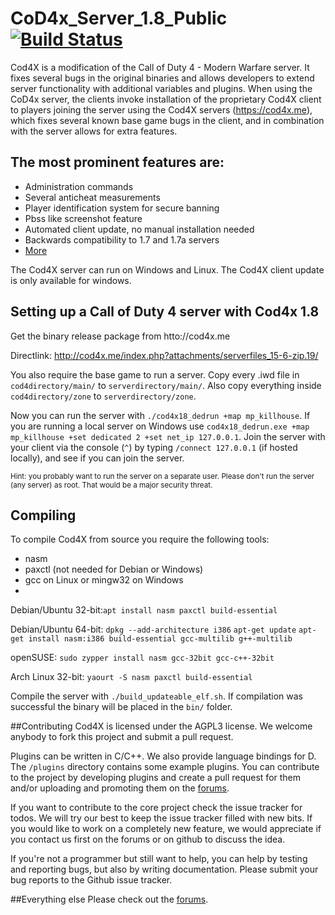 # CoD4x_Server_1.8_Public [![Build Status](https://travis-ci.org/D4edalus/CoD4x1.8_Server_Pub.svg?branch=master)](https://travis-ci.org/D4edalus/CoD4x1.8_Server_Pub)
Cod4X is a modification of the Call of Duty 4 - Modern Warfare server. It fixes several bugs in the original binaries and allows developers to extend server functionality with additional variables and plugins. When using the CoD4x server, the clients invoke  installation of the proprietary Cod4X client to players joining the server using the Cod4X servers (https://cod4x.me), which fixes several known base game bugs in the client, and in combination with the server allows for extra features.

## The most prominent features are:
* Administration commands
* Several anticheat measurements
* Player identification system for secure banning
* Pbss like screenshot feature
* Automated client update, no manual installation needed
* Backwards compatibility to 1.7 and 1.7a servers
* [More](http://todo)

The Cod4X server can run on Windows and Linux. 
The Cod4X client update is only available for windows.

## Setting up a Call of Duty 4 server with Cod4x 1.8
Get the binary release package from htto://cod4x.me

Directlink: http://cod4x.me/index.php?attachments/serverfiles_15-6-zip.19/

You also require the base game to run a server. Copy every .iwd file in `cod4directory/main/` to `serverdirectory/main/`.
Also copy everything inside `cod4directory/zone` to `serverdirectory/zone`.

Now you can run the server with `./cod4x18_dedrun +map mp_killhouse`. If you are running a local server on Windows use `cod4x18_dedrun.exe +map mp_killhouse +set dedicated 2 +set net_ip 127.0.0.1`. Join the server with your client via the console (`^`) by typing `/connect 127.0.0.1` (if hosted locally), and see if you can join the server.

<small>Hint: you probably want to run the server on a separate user. Please don't run the server (any server) as root. That would be a major security threat.</small>

## Compiling
To compile Cod4X from source you require the following tools:
- nasm
- paxctl (not needed for Debian or Windows)
- gcc on Linux or mingw32 on Windows
- 
Debian/Ubuntu 32-bit:`apt install nasm paxctl build-essential`

Debian/Ubuntu 64-bit:
`dpkg --add-architecture i386`
`apt-get update`
`apt-get install nasm:i386 build-essential gcc-multilib g++-multilib`

openSUSE: `sudo zypper install nasm gcc-32bit gcc-c++-32bit`
 
Arch Linux 32-bit: `yaourt -S nasm paxctl build-essential`

Compile the server with `./build_updateable_elf.sh`.
If compilation was successful the binary will be placed in the `bin/` folder.

##Contributing
Cod4X is licensed under the AGPL3 license. We welcome anybody to fork this project and submit a pull request.

Plugins can be written in C/C++. We also provide language bindings for D. The `/plugins` directory contains some example plugins. You can contribute to the project by developing plugins and create a pull request for them and/or uploading and promoting them on the [forums](https://cod4x.me/).

If you want to contribute to the core project check the issue tracker for todos. We will try our best to keep the issue tracker filled with new bits.
If you would like to work on a completely new feature, we would appreciate if you contact us first on the forums or on github to discuss the idea.

If you're not a programmer but still want to help, you can help by testing and reporting bugs, but also by writing documentation. Please submit your bug reports to the Github issue tracker.

##Everything else
Please check out the [forums](https://cod4x.me).
